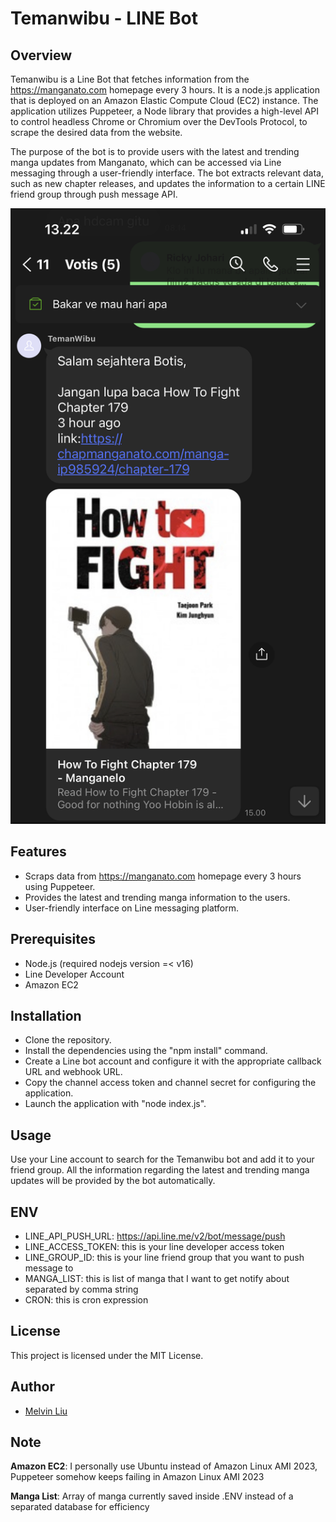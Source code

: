 # Temanwibu - LINE Bot

## Overview

Temanwibu is a Line Bot that fetches information from the https://manganato.com homepage every 3 hours. It is a node.js application that is deployed on an Amazon Elastic Compute Cloud (EC2) instance. The application utilizes Puppeteer, a Node library that provides a high-level API to control headless Chrome or Chromium over the DevTools Protocol, to scrape the desired data from the website.

The purpose of the bot is to provide users with the latest and trending manga updates from Manganato, which can be accessed via Line messaging through a user-friendly interface. The bot extracts relevant data, such as new chapter releases, and updates the information to a certain LINE friend group through push message API.

![Example](/example.jpg)

## Features

- Scraps data from https://manganato.com homepage every 3 hours using Puppeteer.
- Provides the latest and trending manga information to the users.
- User-friendly interface on Line messaging platform.

## Prerequisites

- Node.js (required nodejs version =< v16)
- Line Developer Account
- Amazon EC2

## Installation

- Clone the repository.
- Install the dependencies using the "npm install" command.
- Create a Line bot account and configure it with the appropriate callback URL and webhook URL.
- Copy the channel access token and channel secret for configuring the application.
- Launch the application with "node index.js".

## Usage

Use your Line account to search for the Temanwibu bot and add it to your friend group. All the information regarding the latest and trending manga updates will be provided by the bot automatically.

## ENV

- LINE_API_PUSH_URL: https://api.line.me/v2/bot/message/push
- LINE_ACCESS_TOKEN: this is your line developer access token
- LINE_GROUP_ID: this is your line friend group that you want to push message to
- MANGA_LIST: this is list of manga that I want to get notify about separated by comma string
- CRON: this is cron expression

## License

This project is licensed under the MIT License.

## Author

- [Melvin Liu](https://www.melvinliu.com/)

## Note

**Amazon EC2**: I personally use Ubuntu instead of Amazon Linux AMI 2023, Puppeteer somehow keeps failing in Amazon Linux AMI 2023

**Manga List**: Array of manga currently saved inside .ENV instead of a separated database for efficiency
